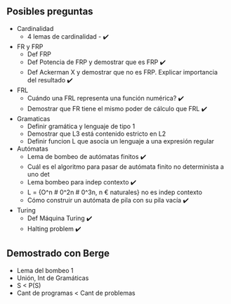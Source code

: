 ## Posibles preguntas

- Cardinalidad
	- 4 lemas de cardinalidad - ✔️
- FR y FRP
	- Def FRP 
	- Def Potencia de FRP y demostrar que es FRP ✔️
	- Def Ackerman X y demostrar que no es FRP. Explicar importancia del resultado ✔️
- FRL
	- Cuándo una FRL representa una función numérica? ✔️
	- Demostrar que FR tiene el mismo poder de cálculo que FRL ✔️
- Gramaticas
	- Definir gramática y lenguaje de tipo 1 
	- Demostrar que L3 está contenido estricto en L2
	- Definir funcion L que asocia un lenguaje a una expresión regular 
- Autómatas
	- Lema de bombeo de autómatas finitos ✔️
	- Cuál es el algoritmo para pasar de autómata finito no determinista a uno det
	- Lema bombeo para indep contexto ✔️
	- L = {O^n # 0^2n # 0^3n, n € naturales} no es indep contexto
	- Cómo construir un autómata de pila con su pila vacía ✔️
- Turing
	- Def Máquina Turing ✔️ 
	- Halting problem ✔️

## Demostrado con Berge
 - Lema del bombeo 1
 - Unión, Int de Gramáticas
 - S < P(S)
 - Cant de programas < Cant de problemas